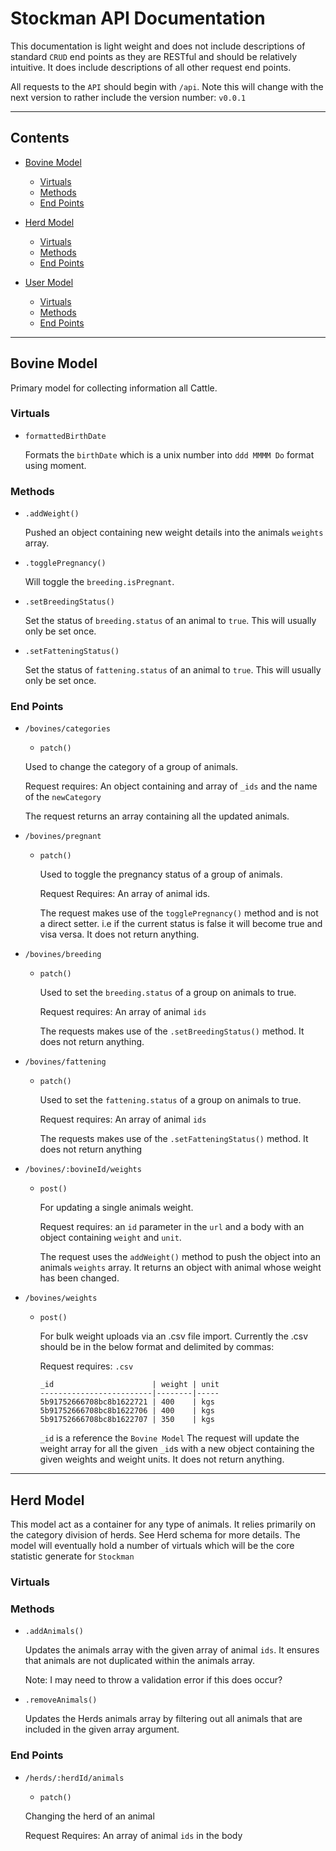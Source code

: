 # Stockman API Documentation

This documentation is light weight and does not include descriptions of standard `CRUD` end points as they are RESTful and should be relatively intuitive. It does include descriptions of all other request end points.

All requests to the `API` should begin with `/api`. Note this will change with the next version to rather include the version number: `v0.0.1`

<hr>

## Contents

* [Bovine Model](#bovine)
  * [Virtuals](#bovine-virtuals)
  * [Methods](#bovine-methods)
  * [End Points](#bovine-endpoints)


* [Herd Model](#herd)
  * [Virtuals](#herd-virtuals)
  * [Methods](#herd-methods)
  * [End Points](#herd-endpoints)


* [User Model](#user)
  * [Virtuals](#user-virtuals)
  * [Methods](#user-methods)
  * [End Points](#user-endpoints)

<hr>

## <a name="#bovine"></a>Bovine Model

Primary model for collecting information all Cattle.

### <a name="bovine-virtuals"></a> Virtuals

- `formattedBirthDate`

    Formats the `birthDate` which is a unix number into `ddd MMMM Do` format using moment.

### <a name="bovine-methods"></a> Methods

- `.addWeight()`

  Pushed an object containing new weight details into the animals `weights` array.

- `.togglePregnancy()`

  Will toggle the `breeding.isPregnant`.

- `.setBreedingStatus()`

  Set the status of `breeding.status` of an animal to `true`. This will usually only be set once.

- `.setFatteningStatus()`

  Set the status of `fattening.status` of an animal to `true`. This will usually only be set once.

### <a name="bovine-endpoints"></a> End Points

- `/bovines/categories`

  - `patch()`

  Used to change the category of a group of animals.

  Request requires: An object containing and array of `_ids` and the name of the `newCategory`

  The request returns an array containing all the updated animals.


- `/bovines/pregnant`

  - `patch()`

    Used to toggle the pregnancy status of a group of animals.

    Request Requires: An array of animal ids.

    The request makes use of the `togglePregnancy()` method and is not a direct setter. i.e if the current status is false it will become true and visa versa. It does not return anything.


- `/bovines/breeding`

  - `patch()`

    Used to set the `breeding.status` of a group on animals to true.

    Request requires: An array of animal `ids`

    The requests makes use of the `.setBreedingStatus()` method. It does not return anything.


- `/bovines/fattening`

  - `patch()`

    Used to set the `fattening.status` of a group on animals to true.

    Request requires: An array of animal `ids`

    The requests makes use of the `.setFatteningStatus()` method. It does not return anything


- `/bovines/:bovineId/weights`

  - `post()`

    For updating a single animals weight.

    Request requires: an `id` parameter in the `url` and a body with an object containing `weight` and `unit`.

    The request uses the `addWeight()` method to push the object into an animals `weights` array. It returns an object with animal whose weight has been changed.


- `/bovines/weights`
  - `post()`

    For bulk weight uploads via an .csv file import. Currently the .csv should be in the below format and delimited by commas:

    Request requires: `.csv`

    ```
    _id                      | weight | unit
    -------------------------|--------|-----
    5b91752666708bc8b1622721 | 400    | kgs
    5b91752666708bc8b1622706 | 400    | kgs
    5b91752666708bc8b1622707 | 350    | kgs
    ```

    `_id` is a reference the `Bovine Model`
    The request will update the weight array for all the given `_id`s with a new object containing the given weights and weight units. It does not return anything.

<hr>

## <a name="#herd"></a>Herd Model

This model act as a container for any type of animals. It relies primarily on the category division of herds. See Herd schema for more details. The model will eventually hold a number of virtuals which will be the core statistic generate for `Stockman`

### <a name="herd-virtuals"></a>Virtuals

### <a name="herd-methods"></a>Methods

- `.addAnimals()`

  Updates the animals array with the given array of animal `ids`. It ensures that animals are not duplicated within the animals array.

  Note: I may need to throw a validation error if this does occur?

- `.removeAnimals()`

  Updates the Herds animals array by filtering out all animals that are included in the given array argument.

### <a name="herd-endpoints"></a>End Points

- `/herds/:herdId/animals`

  - `patch()`

  Changing the herd of an animal

  Request Requires: An array of animal `ids` in the body
